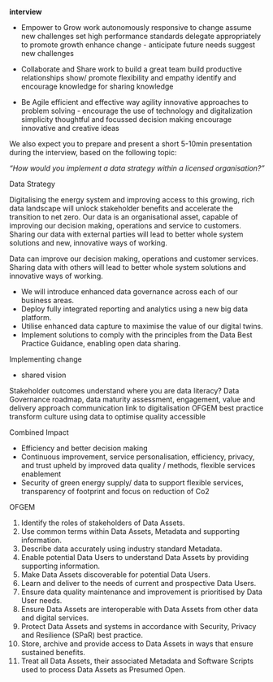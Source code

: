 **interview**

-   Empower to Grow
	work autonomously
	responsive to change
	assume new challenges
	set high performance standards
		delegate appropriately to promote growth
		enhance change - anticipate future  needs
		suggest new challenges
-   Collaborate and Share
	work to build a great team
	build productive relationships
	show/ promote  flexibility and empathy
	identify and encourage knowledge for sharing knowledge 
	
-   Be Agile
	efficient and effective way
	agility 
	innovative approaches to problem solving - encourage the use of technology and digitalization
	simplicity
	thoughtful and focussed decision making
	encourage innovative and creative ideas
	
We also expect you to prepare and present a short 5-10min presentation during the interview, based on the following topic:

_“How would you implement a data strategy within a licensed organisation?”_

Data Strategy

Digitalising the energy system and improving access to this growing, rich data landscape will unlock stakeholder benefits and accelerate the transition to net zero. Our data is an organisational asset, capable of improving our decision making, operations and service to customers. Sharing our data with external parties will lead to better whole system solutions and new, innovative ways of working.

Data can improve our decision making, operations and customer services. Sharing data with others will lead to better whole system solutions and innovative ways of working.

-   We will introduce enhanced data governance across each of our business areas.
-   Deploy fully integrated reporting and analytics using a new big data platform.
-   Utilise enhanced data capture to maximise the value of our digital twins.
-   Implement solutions to comply with the principles from the Data Best Practice Guidance, enabling open data sharing.


Implementing change
* shared vision

Stakeholder outcomes
understand where you are
data literacy?
Data Governance
roadmap, data maturity assessment, engagement, value and delivery approach
communication
link to digitalisation
OFGEM best practice
transform culture
using data to optimise
quality
accessible

Combined Impact
- Efficiency and better decision making
- Continuous improvement, service personalisation, efficiency, privacy, and trust upheld by
improved data quality / methods, flexible services enablement
- Security of green energy supply/ data to support flexible services, transparency of footprint and
focus on reduction of Co2

OFGEM
1. Identify the roles of stakeholders of Data Assets.
2. Use common terms within Data Assets, Metadata and supporting information.
3. Describe data accurately using industry standard Metadata.
4. Enable potential Data Users to understand Data Assets by providing supporting
information.
5. Make Data Assets discoverable for potential Data Users.
6. Learn and deliver to the needs of current and prospective Data Users.
7. Ensure data quality maintenance and improvement is prioritised by Data User needs.
8. Ensure Data Assets are interoperable with Data Assets from other data and digital
services.
9. Protect Data Assets and systems in accordance with Security, Privacy and Resilience
(SPaR) best practice.
10. Store, archive and provide access to Data Assets in ways that ensure sustained
benefits.
11. Treat all Data Assets, their associated Metadata and Software Scripts used to process
Data Assets as Presumed Open.





